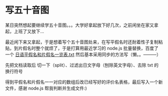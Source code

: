 # 写五十音图

某日突然想起要继续学五十音图。。。大学好拿起放下好几次，之前闲坐在家又拿起，上班了又放下...

最近闲下来又拿起，于是想着写个五十音图处来，在写平假名时还耐着性子复制粘贴，到片假名时整个就烦了，于是打算用最近学习的 node.js 批量替换，百度了一个 [日语平假名和片假名一览表.txt](./日语平假名和片假名一览表.txt) 然后基本采用同步的方法写（懒。。———）

先把文档读取后 切一下（split）、过滤出日文字母（刨除英文字母）、去除 txt 的换行符号

得到平假名和片假名一一对应的数组后改已经写好的评价名表格，最后写入一个新文件，感谢 node.js 帮我判断并生成文件:)